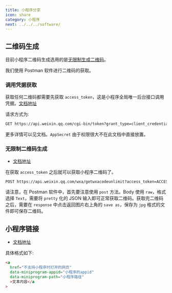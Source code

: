 ```yaml
---
title: 小程序分享
icon: share
category: 小程序
next: ../../../software/
---
```


## 二维码生成

目前小程序二维码生成选用的是[无限制生成二维码](https://developers.weixin.qq.com/miniprogram/dev/api-backend/open-api/qr-code/wxacode.getUnlimited.html)。

我们使用 Postman 软件进行二维码的获取。

### 调用凭据获取

获取任何二维码都需要先获取 `access_token`，这是小程序全局唯一后台接口调用凭据。[文档地址](https://developers.weixin.qq.com/miniprogram/dev/api-backend/open-api/access-token/auth.getAccessToken.html)

请求方式为:

```md
GET https://api.weixin.qq.com/cgi-bin/token?grant_type=client_credential&appid=APPID&secret=APPSECRET
```

更多详情可以见文档。`AppSecret` 由于权限很大不在此文档中直接放置。

### 无限制二维码生成

- [文档地址](https://developers.weixin.qq.com/miniprogram/dev/api-backend/open-api/qr-code/wxacode.getUnlimited.html)

在获取 `access_token` 之后就可以获取小程序二维码了。

```md
POST https://api.weixin.qq.com/wxa/getwxacodeunlimit?access_token=ACCESS_TOKEN
```

请注意，在 Postman 软件中，首先要注意使用 `post` 方法。Body 使用 `raw`，格式选择 `Text`，需要将 `pretty` 化的 JSON 输入即可正常获取二维码。获取完二维码之后，需要在 `response` 中点击返回图片右上角的 `save as`，保存为 `jpg` 格式的文件即可保存二维码。

## 小程序链接

- [文档地址](https://developers.weixin.qq.com/doc/offiaccount/Message_Management/Service_Center_messages.html)

具体格式如下:

```html
<a
  href="不支持小程序时打开的网页"
  data-miniprogram-appid="小程序的appid"
  data-miniprogram-path="小程序路径"
  >文本内容</a
>
```
